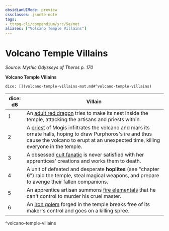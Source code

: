 ```yaml
---
obsidianUIMode: preview
cssclasses: json5e-note
tags:
- ttrpg-cli/compendium/src/5e/mot
aliases: ["Volcano Temple Villains"]
---
```

# Volcano Temple Villains
*Source: Mythic Odysseys of Theros p. 170* 

**Volcano Temple Villains**

`dice: [](volcano-temple-villains-mot.md#^volcano-temple-villains)`

| dice: d6 | Villain |
|----------|---------|
| 1 | An [adult red dragon](adult-red-dragon.md) tries to make its nest inside the temple, attacking the artisans and priests within. |
| 2 | A [priest](priest.md) of Mogis infiltrates the volcano and mars its ornate halls, hoping to draw Purphoros's ire and thus cause the volcano to erupt at an unexpected time, killing everyone in the temple. |
| 3 | A obsessed [cult fanatic](cult-fanatic.md) is never satisfied with her apprentices' creations and works them to death. |
| 4 | A unit of defeated and desperate **hoplites** (see "chapter 6") raid the temple, steal magical weapons, and prepare to avenge their fallen companions. |
| 5 | An apprentice artisan summons [fire elementals](fire-elemental-xmm.md) that he can't control to murder his cruel master. |
| 6 | An [iron golem](iron-golem.md) forged in the temple breaks free of its maker's control and goes on a killing spree. |
^volcano-temple-villains